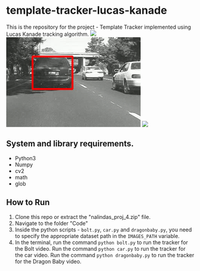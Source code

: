 # template-tracker-lucas-kanade
This is the repository for the project - Template Tracker implemented using Lucas Kanade tracking algorithm. 
<img src = "images/ezgif-2-48b253cac0c5.gif">
<img src = "images/ezgif-2-62d3077ed572.gif">
<img src = "images/ezgif-2-63d797569305.gif">
## System and library requirements.
 - Python3
 - Numpy
 - cv2
 - math
 - glob
 
## How to Run
1. Clone this repo or extract the "nalindas_proj_4.zip" file. <br>
2. Navigate to the folder "Code" <br>
3. Inside the python scripts - `bolt.py`, `car.py` and `dragonbaby.py`, you need to specify the appropriate dataset path in the `IMAGES_PATH` variable.
4. In the terminal, run the command `python bolt.py` to run the tracker for the Bolt video. Run the command `python car.py` to run the tracker for the car video. Run the command `python dragonbaby.py` to run the tracker for the Dragon Baby video.<br>

